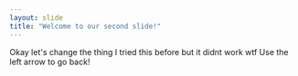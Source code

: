 ```yaml
---
layout: slide
title: "Welcome to our second slide!"
---
```

Okay let's change the thing I tried this before but it didnt work wtf
Use the left arrow to go back!

